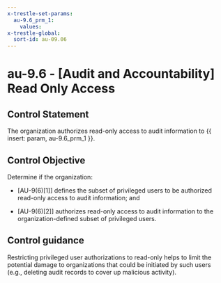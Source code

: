 ```yaml
---
x-trestle-set-params:
  au-9.6_prm_1:
    values:
x-trestle-global:
  sort-id: au-09.06
---
```


# au-9.6 - \[Audit and Accountability\] Read Only Access

## Control Statement

The organization authorizes read-only access to audit information to {{ insert: param, au-9.6_prm_1 }}.

## Control Objective

Determine if the organization:

- \[AU-9(6)[1]\] defines the subset of privileged users to be authorized read-only access to audit information; and

- \[AU-9(6)[2]\] authorizes read-only access to audit information to the organization-defined subset of privileged users.

## Control guidance

Restricting privileged user authorizations to read-only helps to limit the potential damage to organizations that could be initiated by such users (e.g., deleting audit records to cover up malicious activity).
